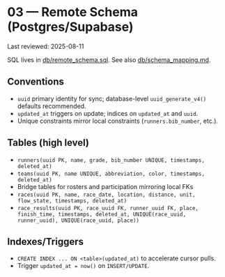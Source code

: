 # 03 — Remote Schema (Postgres/Supabase)

Last reviewed: 2025-08-11

SQL lives in [db/remote_schema.sql](../../db/remote_schema.sql). See also [db/schema_mapping.md](../../db/schema_mapping.md).

## Conventions

- `uuid` primary identity for sync; database-level `uuid_generate_v4()` defaults recommended.
- `updated_at` triggers on update; indices on `updated_at` and `uuid`.
- Unique constraints mirror local constraints (`runners.bib_number`, etc.).

## Tables (high level)

- `runners(uuid PK, name, grade, bib_number UNIQUE, timestamps, deleted_at)`
- `teams(uuid PK, name UNIQUE, abbreviation, color, timestamps, deleted_at)`
- Bridge tables for rosters and participation mirroring local FKs
- `races(uuid PK, name, race_date, location, distance, unit, flow_state, timestamps, deleted_at)`
- `race_results(uuid PK, race_uuid FK, runner_uuid FK, place, finish_time, timestamps, deleted_at, UNIQUE(race_uuid, runner_uuid), UNIQUE(race_uuid, place))`

## Indexes/Triggers

- `CREATE INDEX ... ON <table>(updated_at)` to accelerate cursor pulls.
- Trigger `updated_at = now()` on `INSERT/UPDATE`.

